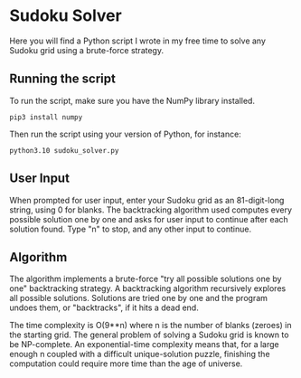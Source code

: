 # Sudoku Solver

Here you will find a Python script I wrote in my free time to solve any Sudoku grid using a brute-force strategy.

## Running the script

To run the script, make sure you have the NumPy library installed.

```
pip3 install numpy
```

Then run the script using your version of Python, for instance:

```
python3.10 sudoku_solver.py
```
## User Input

When prompted for user input, enter your Sudoku grid as an 81-digit-long string, using 0 for blanks.
The backtracking algorithm used computes every possible solution one by one and asks for user input to continue after each solution found.
Type "n" to stop, and any other input to continue.

## Algorithm

The algorithm implements a brute-force "try all possible solutions one by one" backtracking strategy.
A backtracking algorithm recursively explores all possible solutions. Solutions are tried one by one and the program undoes them, or "backtracks", if it hits a dead end.

The time complexity is O(9**n) where n is the number of blanks (zeroes) in the starting grid.
The general problem of solving a Sudoku grid is known to be NP-complete. An exponential-time complexity means that, for a large enough n coupled with a difficult unique-solution puzzle, finishing the computation could require more time than the age of universe.
